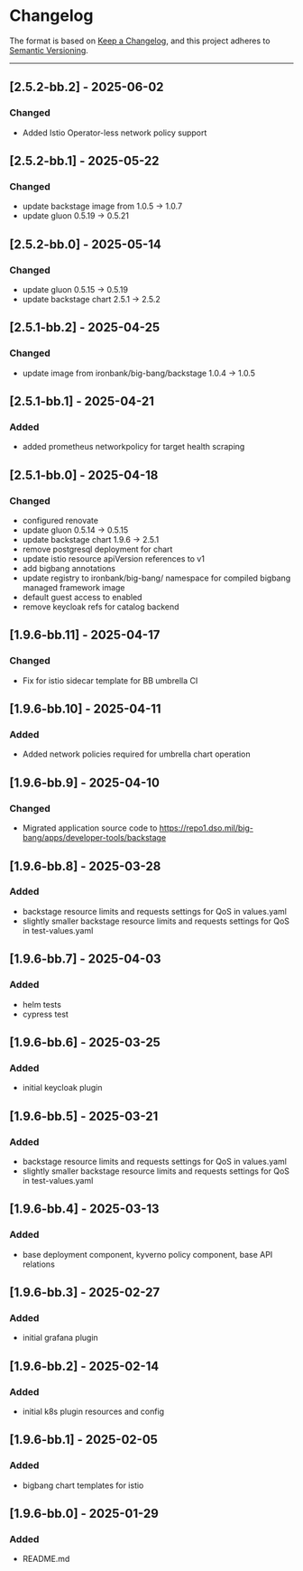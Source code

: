 # Changelog

The format is based on [Keep a Changelog](https://keepachangelog.com/en/1.0.0/), and this project adheres to [Semantic Versioning](https://semver.org/spec/v2.0.0.html).

---
## [2.5.2-bb.2] - 2025-06-02

### Changed

- Added Istio Operator-less network policy support

## [2.5.2-bb.1] - 2025-05-22

### Changed

- update backstage image from 1.0.5 -> 1.0.7
- update gluon 0.5.19 -> 0.5.21

## [2.5.2-bb.0] - 2025-05-14

### Changed

- update gluon 0.5.15 -> 0.5.19
- update backstage chart 2.5.1 -> 2.5.2

## [2.5.1-bb.2] - 2025-04-25

### Changed

- update image from ironbank/big-bang/backstage 1.0.4 -> 1.0.5

## [2.5.1-bb.1] - 2025-04-21

### Added

- added prometheus networkpolicy for target health scraping

## [2.5.1-bb.0] - 2025-04-18

### Changed

- configured renovate
- update gluon 0.5.14 -> 0.5.15
- update backstage chart 1.9.6 -> 2.5.1
- remove postgresql deployment for chart
- update istio resource apiVersion references to v1
- add bigbang annotations
- update registry to ironbank/big-bang/ namespace for compiled bigbang managed framework image
- default guest access to enabled
- remove keycloak refs for catalog backend

## [1.9.6-bb.11] - 2025-04-17

### Changed

- Fix for istio sidecar template for BB umbrella CI

## [1.9.6-bb.10] - 2025-04-11

### Added

- Added network policies required for umbrella chart operation

## [1.9.6-bb.9] - 2025-04-10

### Changed

- Migrated application source code to <https://repo1.dso.mil/big-bang/apps/developer-tools/backstage>

## [1.9.6-bb.8] - 2025-03-28

### Added

- backstage resource limits and requests settings for QoS in values.yaml
- slightly smaller backstage resource limits and requests settings for QoS in test-values.yaml

## [1.9.6-bb.7] - 2025-04-03

### Added

- helm tests
- cypress test

## [1.9.6-bb.6] - 2025-03-25

### Added

- initial keycloak plugin

## [1.9.6-bb.5] - 2025-03-21

### Added

- backstage resource limits and requests settings for QoS in values.yaml
- slightly smaller backstage resource limits and requests settings for QoS in test-values.yaml

## [1.9.6-bb.4] - 2025-03-13

### Added

- base deployment component, kyverno policy component, base API relations

## [1.9.6-bb.3] - 2025-02-27

### Added

- initial grafana plugin

## [1.9.6-bb.2] - 2025-02-14

### Added

- initial k8s plugin resources and config

## [1.9.6-bb.1] - 2025-02-05

### Added

- bigbang chart templates for istio

## [1.9.6-bb.0] - 2025-01-29

### Added

- README.md
